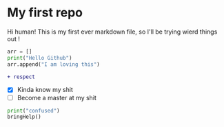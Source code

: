 # My first repo
Hi human! This is my first ever markdown file, so I'll be trying wierd things out !

```py
arr = []
print("Hello Github")
arr.append("I am loving this")
```

```diff
+ respect
```
- [x] Kinda know my shit 
- [ ] Become a master at my shit

```py
print("confused")
bringHelp()
```